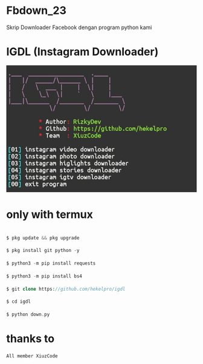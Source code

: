 # Fbdown_23
Skrip Downloader Facebook dengan program python
kami
# IGDL (Instagram Downloader)

![ss](https://github.com/hekelpro/igdl/blob/main/screen.jpg)

# only with termux

```php

$ pkg update && pkg upgrade

$ pkg install git python -y

$ python3 -m pip install requests

$ python3 -m pip install bs4

$ git clone https://github.com/hekelpro/igdl

$ cd igdl

$ python down.py

```

# thanks to

```All member XiuzCode```
